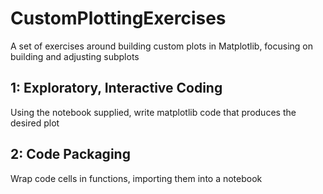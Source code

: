 # CustomPlottingExercises

A set of exercises around building custom plots in Matplotlib, focusing on building and adjusting subplots

## 1: Exploratory, Interactive Coding

Using the notebook supplied, write matplotlib code that produces the desired plot

## 2: Code Packaging

Wrap code cells in functions, importing them into a notebook
